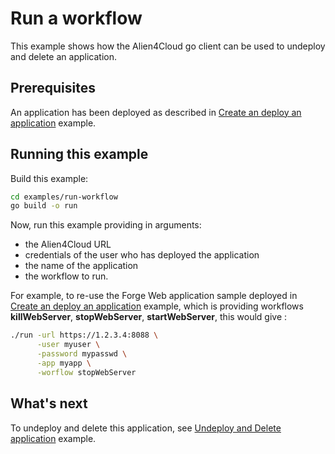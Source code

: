 # Run a workflow

This example shows how the Alien4Cloud go client can be used to undeploy
and delete an application.

## Prerequisites

An application has been deployed as described in [Create an deploy an application](../create-deploy-app/README.md) example.

## Running this example

Build this example:

```bash
cd examples/run-workflow
go build -o run
```

Now, run this example providing in arguments:
* the Alien4Cloud URL
* credentials of the user who has deployed the application
* the name of the application
* the workflow to run.

For example, to re-use the Forge Web application sample deployed in [Create an deploy an application](../create-deploy-app/README.md) example,
which is providing workflows **killWebServer**, **stopWebServer**, **startWebServer**, this would give :

```bash
./run -url https://1.2.3.4:8088 \
      -user myuser \
      -password mypasswd \
      -app myapp \
      -worflow stopWebServer
```

## What's next

To undeploy and delete this application, see [Undeploy and Delete application](../undeploy-delete-app/README.md) example.
